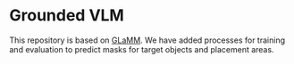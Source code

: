 # Grounded VLM

This repository is based on [GLaMM](https://github.com/mbzuai-oryx/groundingLMM). We have added processes for training and evaluation to predict masks for target objects and placement areas.
